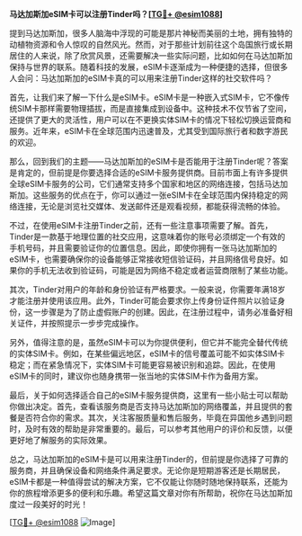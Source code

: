 **马达加斯加eSIM卡可以注册Tinder吗？[[TG💪+ @esim1088](https://t.me/s/esim1088)]**

提到马达加斯加，很多人脑海中浮现的可能是那片神秘而美丽的土地，拥有独特的动植物资源和令人惊叹的自然风光。然而，对于那些计划前往这个岛国旅行或长期居住的人来说，除了欣赏风景，还需要解决一些实际问题，比如如何在马达加斯加保持与世界的联系。随着科技的发展，eSIM卡逐渐成为一种便捷的选择，但很多人会问：马达加斯加的eSIM卡真的可以用来注册Tinder这样的社交软件吗？

首先，让我们来了解一下什么是eSIM卡。eSIM卡是一种嵌入式SIM卡，它不像传统SIM卡那样需要物理插拔，而是直接集成到设备中。这种技术不仅节省了空间，还提供了更大的灵活性，用户可以在不更换实体SIM卡的情况下轻松切换运营商和服务。近年来，eSIM卡在全球范围内迅速普及，尤其受到国际旅行者和数字游民的欢迎。

那么，回到我们的主题——马达加斯加的eSIM卡是否能用于注册Tinder呢？答案是肯定的，但前提是你要选择合适的eSIM卡服务提供商。目前市面上有许多提供全球eSIM卡服务的公司，它们通常支持多个国家和地区的网络连接，包括马达加斯加。这些服务的优点在于，你可以通过一张eSIM卡在全球范围内保持稳定的网络连接，无论是浏览社交媒体、发送邮件还是观看视频，都能获得流畅的体验。

不过，在使用eSIM卡注册Tinder之前，还有一些注意事项需要了解。首先，Tinder是一款基于地理位置的社交应用，这意味着你的账号必须绑定一个有效的手机号码，并且需要验证你的位置信息。因此，即使你拥有一张马达加斯加的eSIM卡，也需要确保你的设备能够正常接收短信验证码，并且网络信号良好。如果你的手机无法收到验证码，可能是因为网络不稳定或者运营商限制了某些功能。

其次，Tinder对用户的年龄和身份验证有严格要求。一般来说，你需要年满18岁才能注册并使用该应用。此外，Tinder可能会要求你上传身份证件照片以验证身份，这一步骤是为了防止虚假账户的创建。因此，在注册过程中，请务必准备好相关证件，并按照提示一步步完成操作。

另外，值得注意的是，虽然eSIM卡可以为你提供便利，但它并不能完全替代传统的实体SIM卡。例如，在某些偏远地区，eSIM卡的信号覆盖可能不如实体SIM卡稳定；而在紧急情况下，实体SIM卡可能更容易被识别和追踪。因此，在使用eSIM卡的同时，建议你也随身携带一张当地的实体SIM卡作为备用方案。

最后，关于如何选择适合自己的eSIM卡服务提供商，这里有一些小贴士可以帮助你做出决定。首先，查看该服务商是否支持马达加斯加的网络覆盖，并且提供的套餐是否符合你的需求。其次，关注客服质量和售后服务，毕竟在异国他乡遇到问题时，及时有效的帮助是非常重要的。最后，可以参考其他用户的评价和反馈，以便更好地了解服务的实际效果。

总之，马达加斯加的eSIM卡是可以用来注册Tinder的，但前提是你选择了可靠的服务商，并且确保设备和网络条件满足要求。无论你是短期游客还是长期居民，eSIM卡都是一种值得尝试的解决方案，它不仅能让你随时随地保持联系，还能为你的旅程增添更多的便利和乐趣。希望这篇文章对你有所帮助，祝你在马达加斯加度过一段美好的时光！

[[TG💪+ @esim1088](https://t.me/s/esim1088) ![Image](https://i.postimg.cc/4NQfJmqS/Snipaste-2025-05-13-00-14-12.png)]
